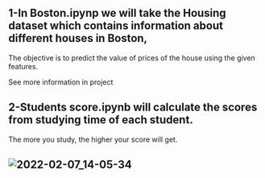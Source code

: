 ## 1-In Boston.ipynp we will take the Housing dataset which contains information about different houses in Boston, 
The objective is to predict the value of prices of the house using the given features.


See more information in project
## 2-Students score.ipynb will calculate the scores from studying time of each student.

The more you study, the higher your score will get.
## ![2022-02-07_14-05-34](https://user-images.githubusercontent.com/88204357/152772031-30f3c947-91cf-449f-abd6-271a4e5300a1.png)

